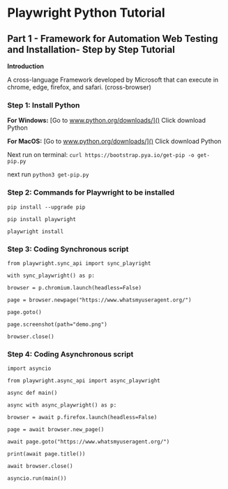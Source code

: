 # []()**Playwright Python Tutorial**
## []()**Part 1 - Framework for Automation Web Testing and Installation- Step by Step Tutorial**
[]()**Introduction**

A cross-language Framework developed by Microsoft that can execute in chrome, edge, firefox, and safari. (cross-browser)


### []()**Step 1: Install Python**
**For Windows:**
[Go to www.python.org/downloads/]()
Click download Python 

**For MacOS:**
[Go to www.python.org/downloads/]()
Click download Python 

Next run on terminal:
`curl https://bootstrap.pya.io/get-pip -o get-pip.py`

next run `python3 get-pip.py`

### []()**Step 2: Commands for Playwright to be installed**
`pip install --upgrade pip`

`pip install playwright`

`playwright install`


### []()**Step 3: Coding Synchronous script**
`from playwright.sync_api import sync_playright`

`with sync_playwright() as p:`

`browser = p.chromium.launch(headless=False)`
	
`page = browser.newpage("https://www.whatsmyuseragent.org/")`
	
`page.goto()`
	
`page.screenshot(path="demo.png")`
	
`browser.close()`
### []()**Step 4: Coding Asynchronous script**
`import asyncio`

`from playwright.async_api import async_playwright`


`async def main()`

`async with async_playwright() as p:`

`browser = await p.firefox.launch(headless=False)`

`page = await browser.new_page()`

`await page.goto("https://www.whatsmyuseragent.org/")`

`print(await page.title())`

`await browser.close()`


`asyncio.run(main())`


